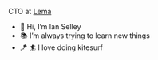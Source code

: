 CTO at [Lema](https://lema.club)

- 👋  Hi, I’m Ian Selley
- 📚  I’m always trying to learn new things 
- 🪁 🏄  I love doing kitesurf
